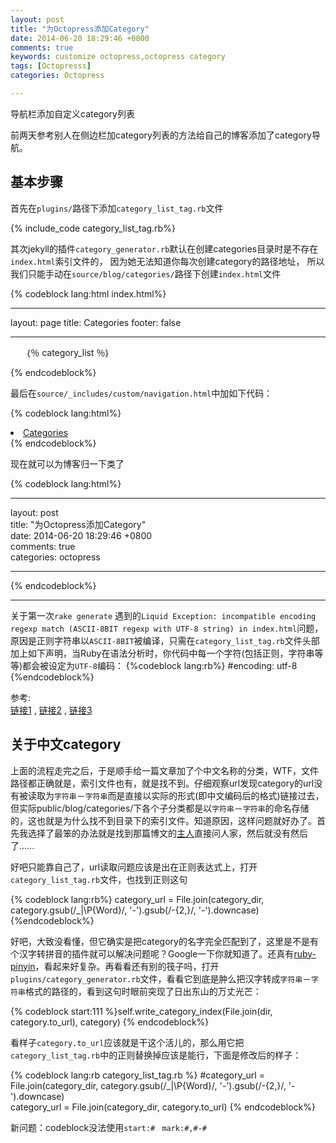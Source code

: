 ```yaml
---
layout: post  
title: "为Octopress添加Category"  
date: 2014-06-20 18:29:46 +0800  
comments: true    
keywords: customize octopress,octopress category
tags: [Octopresss]
categories: Octopress        

---
```


导航栏添加自定义category列表

前两天参考别人在侧边栏加category列表的方法给自己的博客添加了category导航。     

## 基本步骤  

首先在`plugins/`路径下添加`category_list_tag.rb`文件    

{% include_code category_list_tag.rb%}      
  
其次jekyll的插件`category_generator.rb`默认在创建categories目录时是不存在`index.html`索引文件的， 因为她无法知道你每次创建category的路径地址， 所以我们只能手动在`source/blog/categories/`路径下创建`index.html`文件  

{% codeblock lang:html index.html%}

---
layout: page
title: Categories
footer: false  

---

<div>
   <ul id="categories">
    ｛％ category_list ％｝<!--此处是中文输入，不要直接复制-->
   </ul>
</div>
{% endcodeblock%}  
  

最后在`source/_includes/custom/navigation.html`中加如下代码：  
  
{% codeblock lang:html%}
<li><a href="{{ root_url }}/blog/categories">Categories</a></li>
{% endcodeblock%}      

现在就可以为博客归一下类了

{% codeblock lang:html%}

---
layout: post  
title: "为Octopress添加Category"  
date: 2014-06-20 18:29:46 +0800  
comments: true  
categories: octopress

---

{% endcodeblock%}     

---    
  
关于第一次`rake generate` 遇到的`Liquid Exception: incompatible encoding regexp match (ASCII-8BIT regexp with UTF-8 string) in index.html`问题，原因是正则字符串以`ASCII-8BIT`被编译，只需在`category_list_tag.rb`文件头部加上如下声明，当Ruby在语法分析时，你代码中每一个字符(包括正则，字符串等等)都会被设定为`UTF-8`编码：
{%codeblock lang:rb%}
#encoding: utf-8
{%endcodeblock%}

参考:  
[链接1](http://wangzz.github.io/blog/2014/04/28/custom-your-octopress-blog/) , [链接2](http://codemacro.com/tags/octopress/) , [链接3](http://stackoverflow.com/questions/9857443/ruby-regex-error-incompatible-encoding-regexp-match-ascii-8bit-regexp-with-utf)    

## 关于中文category  
  
上面的流程走完之后，于是顺手给一篇文章加了个中文名称的分类，WTF，文件路径都正确就是，索引文件也有，就是找不到。仔细观察url发现category的url没有被读取为`字符串`－`字符串`而是直接以实际的形式(即中文编码后的格式)链接过去，但实际public/blog/categories/下各个子分类都是以`字符串`－`字符串`的命名存储的，这也就是为什么找不到目录下的索引文件。知道原因，这样问题就好办了。首先我选择了最笨的办法就是找到那篇博文的[主人](http://weibo.com/foogry/profile?s=6cm7D0)直接问人家，然后就没有然后了......  
  
好吧只能靠自己了，url读取问题应该是出在正则表达式上，打开`category_list_tag.rb`文件，也找到正则这句  

{% codeblock lang:rb%}
category_url = File.join(category_dir, category.gsub(/_|\P{Word}/, '-').gsub(/-{2,}/, '-').downcase)
{%endcodeblock%}    

好吧，大致没看懂，但它确实是把category的名字完全匹配到了，这里是不是有个汉字转拼音的插件就可以解决问题呢？Google一下你就知道了。还真有[ruby-pinyin](https://github.com/janx/ruby-pinyin)，看起来好复杂。再看看还有别的筏子吗，打开`plugins/category_generator.rb`文件，看看它到底是肿么把汉字转成`字符串`－`字符串`格式的路径的，看到这句时眼前突现了日出东山的万丈光芒：  

{% codeblock start:111 %}self.write_category_index(File.join(dir, category.to_url), category)
{% endcodeblock%}  

看样子`category.to_url`应该就是干这个活儿的，那么用它把`category_list_tag.rb`中的正则替换掉应该是能行，下面是修改后的样子：

{% codeblock lang:rb category_list_tag.rb %}
#category_url = File.join(category_dir, category.gsub(/_|\P{Word}/, '-').gsub(/-{2,}/, '-').downcase)  
category_url = File.join(category_dir, category.to_url)
{% endcodeblock%}
  
新问题：codeblock没法使用`start:# ` `mark:#,#-#`
